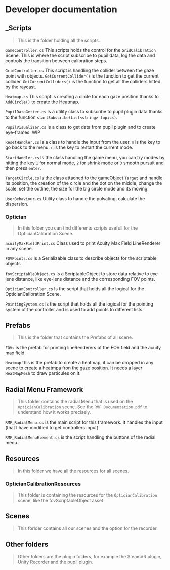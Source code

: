 # Developer documentation

## _Scripts

> This is the folder holding all the scripts. 

`GameController.cs`
This scripts holds the control for the `GridCalibration` Scene. This is where the script subscribe to pupil data, log the data and controls the transition between calibration steps.

`GridController.cs`
This script is handling the collider between the gaze point with objects. `GetCurrentCollider()` is the function to get the current collider. `GetCurrentColliders()` is the function to get all the colliders hitted by the raycast.

`Heatmap.cs`
This script is creating a circle for each gaze position thanks to `AddCircle()` to create the Heatmap.

`PupilDataGetter.cs`
Is a utility class to subscribe to pupil plugin data thanks to the function `startSubscribe(List<string> topics)`.

`PupilVisualizer.cs`
Is a class to get data from pupil plugin and to create eye-frames. WIP

`ResetHandler.cs`
Is a class to handle the input from the user. `m` is the key to go back to the menu. `r` is the key to restart the current mode.

`StartHandler.cs`
Is the class handling the game menu, you can try modes by hitting the key `1` for normal mode, `2` for shrink mode or `3` smooth pursuit and then press `enter`.

`TargetCircle.cs`
Is the class attached to the gameObject `Target` and handle its position, the creation of the circle and the dot on the middle, change the scale, set the outline, the size for the big circle mode and its moving.

`UserBehaviour.cs`
Utility class to handle the pulsating, calculate the dispersion.

### Optician

 > In this folder you can find differents scripts usefull for the OpticianCalibration Scene.

`acuityMaxFieldPrint.cs`
Class used to print Acuity Max Field LineRenderer in any scene.

`FOVPoints.cs`
Is a Serializable class to describe objects for the scriptable objects

`fovScriptableObject.cs`
Is a ScriptableObject to store data relative to eye-lens distance, like eye-lens distance and the corresponding FOV points.

`OpticianController.cs`
Is the script that holds all the logical for the OpticianCalibration Scene.

`PointingSystem.cs`
Is the script that holds all the logical for the pointing system of the controller and is used to add points to different lists.


## Prefabs

> This is the folder that contains the Prefabs of all scene.

`FOVs` is the prefab for printing lineRenderers of the FOV field and the acuity max field.

`Heatmap` this is the prefab to create a heatmap, it can be dropped in any scene to create a heatmpa fron the gaze position. It needs a layer `HeatMapMesh` to draw particules on it.

## Radial Menu Framework

> This folder contains the radial Menu that is used on the `OpticianCalibration` scene. See the `RMF Documentation.pdf` to understand how it works precisely.

`RMF_RadialMenu.cs` is the main script for this framework. It handles the input (that I have modified to get controllers input).

`RMF_RadialMenuElement.cs` is the script handling the buttons of the radial menu.  

## Resources

> In this folder we have all the resources for all scenes. 

### OpticianCalibrationResources

> This folder is containing the resources for the  `OpticianCalibration` scene, like the fovScriptableObject asset.

## Scenes

> This forlder contains all our scenes and the option for the recorder.

## Other folders

> Other folders are the plugin folders, for example the SteamVR plugin, Unity Recorder and the pupil plugin.
